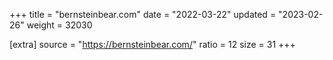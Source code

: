 +++
title = "bernsteinbear.com"
date = "2022-03-22"
updated = "2023-02-26"
weight = 32030

[extra]
source = "https://bernsteinbear.com/"
ratio = 12
size = 31
+++
